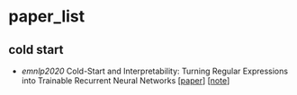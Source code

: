 # paper_list

## cold start

* _emnlp2020_ Cold-Start and Interpretability: Turning Regular Expressions into
Trainable Recurrent Neural Networks \[[paper](http://faculty.sist.shanghaitech.edu.cn/faculty/tukw/emnlp20reg.pdf)\] \[[note](https://github.com/gcbanana/paper_list/blob/main/cold_start/Cold-Start%20and%20Interpretability_%20Turning%20Regular%20Expressions%20into%20Trainable%20Recurrent%20Neural%20Networks%20%E7%AC%94%E8%AE%B0.md)\]